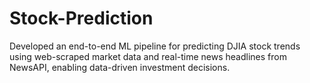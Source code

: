 # Stock-Prediction
Developed an end-to-end ML pipeline for predicting DJIA stock trends using web-scraped market data and real-time news headlines from NewsAPI, enabling data-driven investment decisions.
